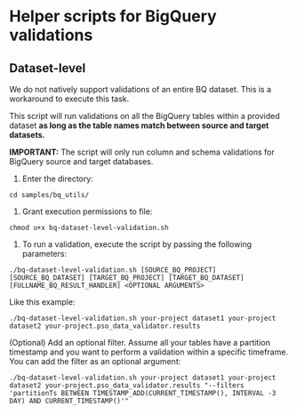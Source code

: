 # Helper scripts for BigQuery validations

## Dataset-level

We do not natively support validations of an entire BQ dataset. This is a workaround to execute this task.

This script will run validations on all the BigQuery tables within a provided dataset **as long as the table names match between source and target datasets.** 

**IMPORTANT:** The script will only run column and schema validations for BigQuery source and target databases.

1. Enter the directory:

```shell script 
cd samples/bq_utils/
```

1. Grant execution permissions to file: 

```shell script 
chmod u+x bq-dataset-level-validation.sh
```

1. To run a validation, execute the script by passing the following parameters:

```shell script 
./bq-dataset-level-validation.sh [SOURCE_BQ_PROJECT] [SOURCE_BQ_DATASET] [TARGET_BQ_PROJECT] [TARGET_BQ_DATASET] [FULLNAME_BQ_RESULT_HANDLER] <OPTIONAL ARGUMENTS>
```

Like this example:

```shell script 
./bq-dataset-level-validation.sh your-project dataset1 your-project dataset2 your-project.pso_data_validator.results
```

(Optional) Add an optional filter. Assume all your tables have a partition timestamp and you want to perform a validation within a specific timeframe. You can add the filter as an optional argument:

```shell script 
./bq-dataset-level-validation.sh your-project dataset1 your-project dataset2 your-project.pso_data_validator.results "--filters 'partitionTs BETWEEN TIMESTAMP_ADD(CURRENT_TIMESTAMP(), INTERVAL -3 DAY) AND CURRENT_TIMESTAMP()'"
```

